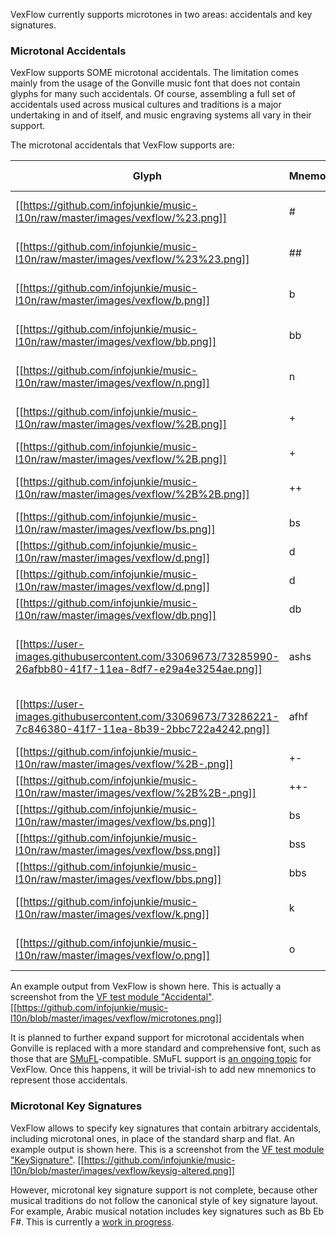 VexFlow currently supports microtones in two areas: accidentals and key signatures.

### Microtonal Accidentals
VexFlow supports SOME microtonal accidentals. The limitation comes mainly from the usage of the Gonville music font that does not contain glyphs for many such accidentals. Of course, assembling a full set of accidentals used across musical cultures and traditions is a major undertaking in and of itself, and music engraving systems all vary in their support.

The microtonal accidentals that VexFlow supports are:

Glyph | Mnemonic | Description | Notation System(s)
----- | -------- | ----------- | ------------------
[[https://github.com/infojunkie/music-l10n/raw/master/images/vexflow/%23.png]] | # | sharp | Standard and all others
[[https://github.com/infojunkie/music-l10n/raw/master/images/vexflow/%23%23.png]] | ## | double sharp | Standard and all others
[[https://github.com/infojunkie/music-l10n/raw/master/images/vexflow/b.png]] | b | flat | Standard and all others
[[https://github.com/infojunkie/music-l10n/raw/master/images/vexflow/bb.png]] | bb | double flat | Standard and all others
[[https://github.com/infojunkie/music-l10n/raw/master/images/vexflow/n.png]] | n | natural | Standard and all others 
[[https://github.com/infojunkie/music-l10n/raw/master/images/vexflow/%2B.png]] | + | 1 quarter-tone sharp | Arabic / Stein-Zimmermann
[[https://github.com/infojunkie/music-l10n/raw/master/images/vexflow/%2B.png]] | + | 1 comma sharp | Turkish
[[https://github.com/infojunkie/music-l10n/raw/master/images/vexflow/%2B%2B.png]] | ++ | 3 quarter-tones sharp | Arabic / Stein-Zimmermann
[[https://github.com/infojunkie/music-l10n/raw/master/images/vexflow/bs.png]] | bs | 1 quarter-tone flat | Arabic
[[https://github.com/infojunkie/music-l10n/raw/master/images/vexflow/d.png]] | d | 1 quarter-tone flat | Stein-Zimmermann
[[https://github.com/infojunkie/music-l10n/raw/master/images/vexflow/d.png]] | d | 1 comma flat | Turkish
[[https://github.com/infojunkie/music-l10n/raw/master/images/vexflow/db.png]] | db | 3 quarter-tones flat | Stein-Zimmermann
[[https://user-images.githubusercontent.com/33069673/73285990-26afbb80-41f7-11ea-8df7-e29a4e3254ae.png]] | ashs | Arabic-Sharp-Half-Sharp (1.25 tones sharp) | Arabic
[[https://user-images.githubusercontent.com/33069673/73286221-7c846380-41f7-11ea-8b39-2bbc722a4242.png]] | afhf | Arabic-Flat-Half-Flat (1.25 tones flat) | Arabic
[[https://github.com/infojunkie/music-l10n/raw/master/images/vexflow/%2B-.png]] | +- | 5 commas sharp | Turkish
[[https://github.com/infojunkie/music-l10n/raw/master/images/vexflow/%2B%2B-.png]] | ++- | 8 commas sharp | Turkish
[[https://github.com/infojunkie/music-l10n/raw/master/images/vexflow/bs.png]] | bs | 5 commas flat | Turkish
[[https://github.com/infojunkie/music-l10n/raw/master/images/vexflow/bss.png]] | bss | 8 commas flat | Turkish
[[https://github.com/infojunkie/music-l10n/raw/master/images/vexflow/bbs.png]] | bbs | Unknown | Unknown
[[https://github.com/infojunkie/music-l10n/raw/master/images/vexflow/k.png]] | k | 2-3 commas flat (koron) | Iranian
[[https://github.com/infojunkie/music-l10n/raw/master/images/vexflow/o.png]] | o | 2-3 commas sharp (sori) | Iranian
  

An example output from VexFlow is shown here. This is actually a screenshot from the [VF test module "Accidental"](https://github.com/0xfe/vexflow/blob/master/tests/accidental_tests.js#L302).
[[https://github.com/infojunkie/music-l10n/blob/master/images/vexflow/microtones.png]]

It is planned to further expand support for microtonal accidentals when Gonville is replaced with a more standard and comprehensive font, such as those that are [SMuFL](http://www.smufl.org/)-compatible. SMuFL support is [an ongoing topic](https://github.com/0xfe/vexflow/issues/350) for VexFlow. Once this happens, it will be trivial-ish to add new mnemonics to represent those accidentals.

### Microtonal Key Signatures
VexFlow allows to specify key signatures that contain arbitrary accidentals, including microtonal ones, in place of the standard sharp and flat. An example output is shown here. This is a screenshot from the [VF test module "KeySignature"](https://github.com/0xfe/vexflow/blob/master/tests/keysignature_tests.js#L165).
[[https://github.com/infojunkie/music-l10n/blob/master/images/vexflow/keysig-altered.png]]

However, microtonal key signature support is not complete, because other musical traditions do not follow the canonical style of key signature layout. For example, Arabic musical notation includes key signatures such as Bb Eb F#. This is currently a [work in progress](https://github.com/0xfe/vexflow/issues/328). 
